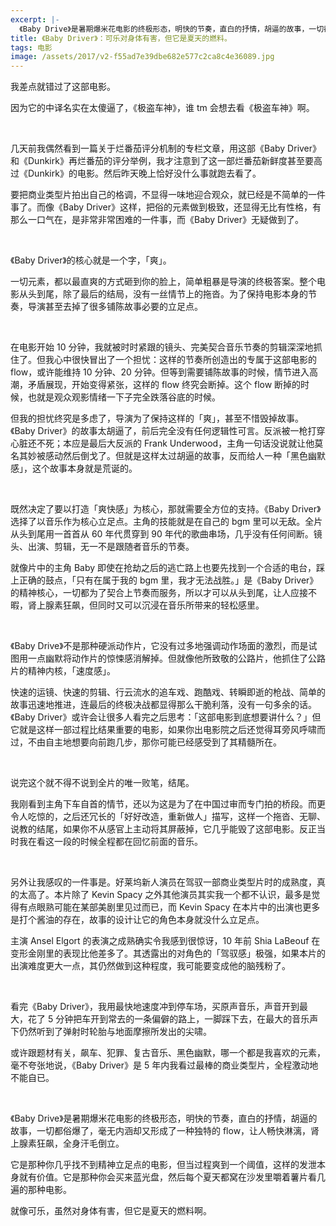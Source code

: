 ```yaml
---
excerpt: |-
  《Baby Drive》是暑期爆米花电影的终极形态，明快的节奏，直白的抒情，胡逼的故事，一切都俗爆了，毫无内涵却又形成了一种独特的 flow，让人畅快淋漓，汗毛倒立，肾上腺素狂飙。
title: 《Baby Driver》：可乐对身体有害，但它是夏天的燃料。
tags: 电影
image: /assets/2017/v2-f55ad7e39dbe682e577c2ca8c4e36089.jpg
---
```


我差点就错过了这部电影。

因为它的中译名实在太傻逼了，《极盗车神》，谁 tm 会想去看《极盗车神》啊。

<br>

几天前我偶然看到一篇关于烂番茄评分机制的专栏文章，用这部《Baby Driver》和《Dunkirk》再烂番茄的评分举例，我才注意到了这一部烂番茄新鲜度甚至要高过《Dunkirk》的电影。然后昨天晚上恰好没什么事就跑去看了。

要把商业类型片拍出自己的格调，不显得一味地迎合观众，就已经是不简单的一件事了。而像《Baby Driver》这样，把俗的元素做到极致，还显得无比有性格，有那么一口气在，是非常非常困难的一件事，而《Baby Driver》无疑做到了。

<br>

《Baby Driver》的核心就是一个字，「爽」。

一切元素，都以最直爽的方式砸到你的脸上，简单粗暴是导演的终极答案。整个电影从头到尾，除了最后的结局，没有一丝情节上的拖沓。为了保持电影本身的节奏，导演甚至去掉了很多铺陈故事必要的立足点。

<br>

在电影开始 10 分钟，我就被时时紧跟的镜头、完美契合音乐节奏的剪辑深深地抓住了。但我心中很快冒出了一个担忧：这样的节奏所创造出的专属于这部电影的 flow，或许能维持 10 分钟、20 分钟。但等到需要铺陈故事的时候，情节进入高潮，矛盾展现，开始变得紧张，这样的 flow 终究会断掉。这个 flow 断掉的时候，也就是观众观影情绪一下子完全跌落谷底的时候。

但我的担忧终究是多虑了，导演为了保持这样的「爽」，甚至不惜毁掉故事。《Baby Driver》的故事太胡逼了，前后完全没有任何逻辑性可言。反派被一枪打穿心脏还不死；本应是最后大反派的 Frank Underwood，主角一句话没说就让他莫名其妙被感动然后倒戈了。但就是这样太过胡逼的故事，反而给人一种「黑色幽默感」，这个故事本身就是荒诞的。

<br>

既然决定了要以打造「爽快感」为核心，那就需要全方位的支持。《Baby Driver》选择了以音乐作为核心立足点。主角的技能就是在自己的 bgm 里可以无敌。全片从头到尾用一首首从 60 年代贯穿到 90 年代的歌曲串场，几乎没有任何间断。镜头、出演、剪辑，无一不是跟随者音乐的节奏。

就像片中的主角 Baby 即使在抢劫之后的逃亡路上也要先找到一个合适的电台，踩上正确的鼓点，「只有在属于我的 bgm 里，我才无法战胜。」是《Baby Driver》的精神核心，一切都为了契合上节奏而服务，所以才可以从头到尾，让人应接不暇，肾上腺素狂飙，但同时又可以沉浸在音乐所带来的轻松感里。

<br>

《Baby Drive》不是那种硬派动作片，它没有过多地强调动作场面的激烈，而是试图用一点幽默将动作片的惊悚感消解掉。但就像他所致敬的公路片，他抓住了公路片的精神内核，「速度感」。

快速的运镜、快速的剪辑、行云流水的追车戏、跑酷戏、转瞬即逝的枪战、简单的故事迅速地推进，连最后的终极决战都显得那么干脆利落，没有一句多余的话。  
《Baby Driver》或许会让很多人看完之后思考：「这部电影到底想要讲什么？」但它就是这样一部过程比结果重要的电影，如果你出电影院之后还觉得耳旁风呼啸而过，不由自主地想要向前跑几步，那你可能已经感受到了其精髓所在。

<br>

说完这个就不得不说到全片的唯一败笔，结尾。

我刚看到主角下车自首的情节，还以为这是为了在中国过审而专门拍的桥段。而更令人吃惊的，之后还冗长的「好好改造，重新做人」描写，这样一个拖沓、无聊、说教的结尾，如果你不从感官上主动将其屏蔽掉，它几乎能毁了这部电影。反正当时我在看这一段的时候全程都在回忆前面的音乐。

<br>

另外让我感叹的一件事是。好莱坞新人演员在驾驭一部商业类型片时的成熟度，真的太高了。本片除了 Kevin Spacy 之外其他演员其实我一个都不认识，最多是觉得有点眼熟可能在某部美剧里见过而已，而 Kevin Spacy 在本片中的出演也更多是打个酱油的存在，故事的设计让它的角色本身就没什么立足点。

主演 Ansel Elgort 的表演之成熟确实令我感到很惊讶，10 年前 Shia LaBeouf 在变形金刚里的表现比他差多了。其透露出的对角色的「驾驭感」极强，如果本片的出演难度更大一点，其仍然做到这种程度，我可能要变成他的脑残粉了。

<br>

看完《Baby Driver》，我用最快地速度冲到停车场，买原声音乐，声音开到最大，花了 5 分钟把车开到常去的一条偏僻的路上，一脚踩下去，在最大的音乐声下仍然听到了弹射时轮胎与地面摩擦所发出的尖啸。

或许跟题材有关，飙车、犯罪、复古音乐、黑色幽默，哪一个都是我喜欢的元素，毫不夸张地说，《Baby Driver》是 5 年内我看过最棒的商业类型片，全程激动地不能自已。

<br>

《Baby Drive》是暑期爆米花电影的终极形态，明快的节奏，直白的抒情，胡逼的故事，一切都俗爆了，毫无内涵却又形成了一种独特的 flow，让人畅快淋漓，肾上腺素狂飙，全身汗毛倒立。

它是那种你几乎找不到精神立足点的电影，但当过程爽到一个阈值，这样的发泄本身就有价值。它是那种你会买来蓝光盘，然后每个夏天都窝在沙发里嚼着薯片看几遍的那种电影。

就像可乐，虽然对身体有害，但它是夏天的燃料啊。
